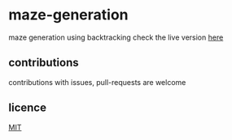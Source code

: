 # maze-generation

maze generation using backtracking
check the live version [here](https://mustafasalih1993.github.io/maze-generation/)

## contributions

contributions with issues, pull-requests are welcome

## licence

[MIT](./LICENSE)
